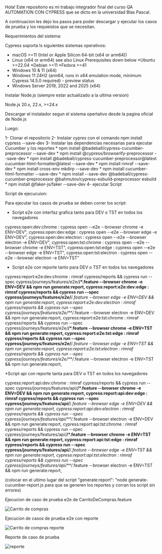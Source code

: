 Hola! Este repositorio es mi trabajo integrador final del curso QA AUTOMATION CON CYPRESS que se dicto en la universidad Blas Pascal.

A continuacion les dejo los pasos para poder descargar y ejecutar los casos de prueba y los requieistos que se necesitan.

Requerimientos del sistema:

Cypress soporta ls siguientes sistemas operativos:

* macOS >=11 (Intel or Apple Silicon 64-bit (x64 or arm64))
* Linux (x64 or arm64) see also Linux Prerequisites down below
     *Ubuntu >=22.04
     *Debian >=11
     *Fedora >=41
* Windows 10 & 11 (x64)
* Windows 11 24H2 (arm64, runs in x64 emulation mode, minimum Cypress 14.5.0 required) - preview status
* Windows Server 2019, 2022 and 2025 (x64)

Instalar Node.js (siempre estar actualizado a la ultima version)

Node.js 20.x, 22.x, >=24.x

Descargar el instalador segun el sistema opertativo desde la pagina oficial de Node.js

Luego:

1- Clonar el repositorio
2- Instalar cypres con el comando npm install cypress --save-dev
3- Instalar las dependencias necesarias para ejecutar Cucumber y los reportes
    * npm install @badeball/cypress-cucumber-preprocessor --save-dev
    * npm install @cypress/browserify-preprocessor --save-dev
    * npm install @badeball/cypress-cucumber-preprocessor@latest cucumber-html-formatter@latest --save-dev
    * npm install rimraf --save-dev
    * npm install cross-env mkdirp --save-dev
    * npm install cucumber-html-formatter --save-dev
    * npm install --save-dev @badeball/cypress-cucumber-preprocessor @bahmutov/cypress-esbuild-preprocessor esbuild
    * npm install @faker-js/faker --save-dev
4- ejecutar Script

Script de ejecucuion:

Para ejecutar los casos de prueba se deben correr los script:

* Script e2e con interfaz grafica tanto para DEV o TST en todos los navegadores

cypress:open:dev:chrome : cypress open --e2e --browser chrome -e ENV=DEV",
cypress:open:dev:edge : cypress open --e2e --browser edge -e ENV=DEV",
cypress:open:dev:electron : cypress open --e2e --browser electron -e ENV=DEV",
cypress:open:tst:chrome : cypress open --e2e --browser chrome -e ENV=TST",
cypress:open:tst:edge : cypress open --e2e --browser edge -e ENV=TST",
cypress:open:tst:electron : cypress open --e2e --browser electron -e ENV=TST"

* Script e2e con reporte tanto para DEV o TST en todos los navegadores

cypress:report:e2e:dev:chrome : rimraf cypress/reports && cypress run --spec cypress/journeys/features/e2e/**/*.feature --browser chrome -e ENV=DEV && npm run generate:report,
cypress:report:e2e:dev:edge : rimraf cypress/reports && cypress run --spec cypress/journeys/features/e2e/**/*.feature --browser edge -e ENV=DEV && npm run generate:report,
cypress:report:e2e:dev:electron : rimraf cypress/reports && cypress run --spec cypress/journeys/features/e2e/**/*.feature --browser electron -e ENV=DEV && npm run generate:report,
cypress:report:e2e:tst:chrome : rimraf cypress/reports && cypress run --spec cypress/journeys/features/e2e/**/*.feature --browser chrome -e ENV=TST && npm run generate:report,
cypress:report:e2e:tst:edge : rimraf cypress/reports && cypress run --spec cypress/journeys/features/e2e/**/*.feature --browser edge -e ENV=TST && npm run generate:report,
cypress:report:e2e:tst:electron : rimraf cypress/reports && cypress run --spec cypress/journeys/features/e2e/**/*.feature --browser electron -e ENV=TST && npm run generate:report,

*Script api con reporte tanta para DEV o TST en todos los navegadores

cypress:report:api:dev:chrome : rimraf cypress/reports && cypress run --spec cypress/journeys/features/api/**/*.feature --browser chrome -e ENV=DEV && npm run generate:report,
cypress:report:api:dev:edge : rimraf cypress/reports && cypress run --spec cypress/journeys/features/api/**/*.feature --browser edge -e ENV=DEV && npm run generate:report,
cypress:report:api:dev:electron : rimraf cypress/reports && cypress run --spec cypress/journeys/features/api/**/*.feature --browser electron -e ENV=DEV && npm run generate:report,
cypress:report:api:tst:chrome : rimraf cypress/reports && cypress run --spec cypress/journeys/features/api/**/*.feature --browser chrome -e ENV=TST && npm run generate:report,
cypress:report:api:tst:edge : rimraf cypress/reports && cypress run --spec cypress/journeys/features/api/**/*.feature --browser edge -e ENV=TST && npm run generate:report,
cypress:report:api:tst:electron : rimraf cypress/reports && cypress run --spec cypress/journeys/features/api/**/*.feature --browser electron -e ENV=TST && npm run generate:report,

(colocar en el ultimo lugar del script "generate:report": "node generate-cucumber-report.js para que se generen los reportes y corran los script sin errores)



Ejecucion de caso de prueba e2e de CarritoDeCompras.feature

![Carrito de compras](https://github.com/user-attachments/assets/c79a8ac1-ea6f-4319-aaeb-71eb42f2c7dd)


Ejecucion de casos de prueba e2e con reporte



![Carrito de compras reporte](https://github.com/user-attachments/assets/af0a47d9-3d96-4137-ab1b-1418e0e2fbe5)



Reporte de caso de prueba



![reporte](https://github.com/user-attachments/assets/925ae63f-b003-40b2-a82f-8738cc121ef6)





